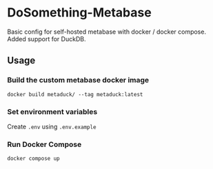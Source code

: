 # DoSomething-Metabase

Basic config for self-hosted metabase with docker / docker compose. Added support for DuckDB.

##  Usage

### Build the custom metabase docker image

`docker build metaduck/ --tag metaduck:latest`

### Set environment variables
Create `.env` using `.env.example`

### Run Docker Compose
`docker compose up`